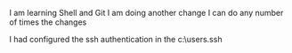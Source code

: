 I am learning Shell and Git
I am doing another change
I can do any number of times the changes

I had configured the ssh authentication in the c:\users\.ssh